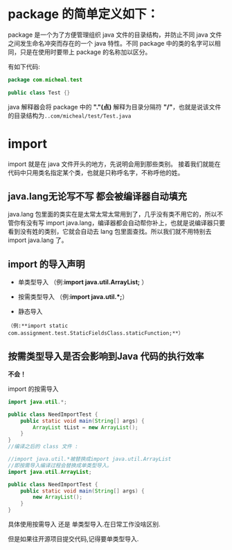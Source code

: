 # package 的简单定义如下：

package 是一个为了方便管理组织 java 文件的目录结构，并防止不同 java 文件之间发生命名冲突而存在的一个 java 特性。不同 package 中的类的名字可以相同，只是在使用时要带上 package 的名称加以区分。

有如下代码:

```java
package com.micheal.test
 
public class Test {}
```

java 解释器会将 package 中的 **"."(点)** 解释为目录分隔符 **"/"**，也就是说该文件的目录结构为`..com/micheal/test/Test.java`

# import

import 就是在 java 文件开头的地方，先说明会用到那些类别。
接着我们就能在代码中只用类名指定某个类，也就是只称呼名字，不称呼他的姓。

##  java.lang无论写不写 都会被编译器自动填充

java.lang 包里面的类实在是太常太常太常用到了，几乎没有类不用它的，所以不管你有没有写 import java.lang，编译器都会自动帮你补上，也就是说编译器只要看到没有姓的类别，它就会自动去 lang 包里面查找。所以我们就不用特别去 import java.lang 了。

## import 的导入声明

-   单类型导入 
    （例:**import java.util.ArrayList;** ）

-   按需类型导入
    （例:**import java.util.*;**）

-    静态导入

    （例:**import static com.assignment.test.StaticFieldsClass.staticFunction;**）

## 按需类型导入是否会影响到Java 代码的执行效率 

**不会！**

import 的按需导入

```java
import java.util.*;

public class NeedImportTest {
    public static void main(String[] args) {
        ArrayList tList = new ArrayList();
    }
}
//编译之后的 class 文件 :

//import java.util.*被替换成import java.util.ArrayList
//即按需导入编译过程会替换成单类型导入。
import java.util.ArrayList;

public class NeedImportTest {
    public static void main(String[] args) {
        new ArrayList();
    }
}
```



具体使用按需导入  还是 单类型导入.在日常工作没啥区别.

但是如果往开源项目提交代码,记得要单类型导入.



